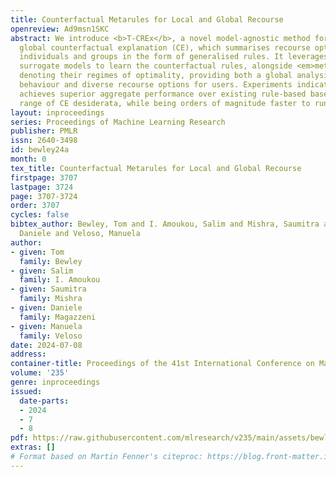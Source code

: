 ```yaml
---
title: Counterfactual Metarules for Local and Global Recourse
openreview: Ad9msn1SKC
abstract: We introduce <b>T-CREx</b>, a novel model-agnostic method for local and
  global counterfactual explanation (CE), which summarises recourse options for both
  individuals and groups in the form of generalised rules. It leverages tree-based
  surrogate models to learn the counterfactual rules, alongside <em>metarules</em>
  denoting their regimes of optimality, providing both a global analysis of model
  behaviour and diverse recourse options for users. Experiments indicate that <b>T-CREx</b>
  achieves superior aggregate performance over existing rule-based baselines on a
  range of CE desiderata, while being orders of magnitude faster to run.
layout: inproceedings
series: Proceedings of Machine Learning Research
publisher: PMLR
issn: 2640-3498
id: bewley24a
month: 0
tex_title: Counterfactual Metarules for Local and Global Recourse
firstpage: 3707
lastpage: 3724
page: 3707-3724
order: 3707
cycles: false
bibtex_author: Bewley, Tom and I. Amoukou, Salim and Mishra, Saumitra and Magazzeni,
  Daniele and Veloso, Manuela
author:
- given: Tom
  family: Bewley
- given: Salim
  family: I. Amoukou
- given: Saumitra
  family: Mishra
- given: Daniele
  family: Magazzeni
- given: Manuela
  family: Veloso
date: 2024-07-08
address:
container-title: Proceedings of the 41st International Conference on Machine Learning
volume: '235'
genre: inproceedings
issued:
  date-parts:
  - 2024
  - 7
  - 8
pdf: https://raw.githubusercontent.com/mlresearch/v235/main/assets/bewley24a/bewley24a.pdf
extras: []
# Format based on Martin Fenner's citeproc: https://blog.front-matter.io/posts/citeproc-yaml-for-bibliographies/
---
```

